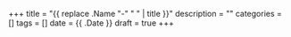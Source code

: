 +++
title = "{{ replace .Name "-" " " | title }}"
description = ""
categories = []
tags = []
date = {{ .Date }}
draft = true
+++

